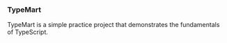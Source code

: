 ### TypeMart

TypeMart is a simple practice project that demonstrates the fundamentals of TypeScript.